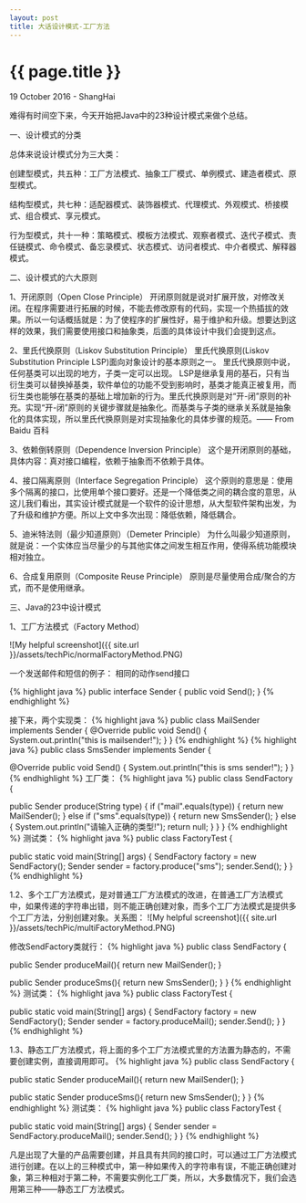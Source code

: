 ```yaml
---
layout: post
title: 大话设计模式-工厂方法
---
```


{{ page.title }}
================

<p class="meta">19 October 2016 - ShangHai</p>

难得有时间空下来，今天开始把Java中的23种设计模式来做个总结。

一、设计模式的分类

总体来说设计模式分为三大类：

创建型模式，共五种：工厂方法模式、抽象工厂模式、单例模式、建造者模式、原型模式。

结构型模式，共七种：适配器模式、装饰器模式、代理模式、外观模式、桥接模式、组合模式、享元模式。

行为型模式，共十一种：策略模式、模板方法模式、观察者模式、迭代子模式、责任链模式、命令模式、备忘录模式、状态模式、访问者模式、中介者模式、解释器模式。

二、设计模式的六大原则

1、开闭原则（Open Close Principle）
开闭原则就是说对扩展开放，对修改关闭。在程序需要进行拓展的时候，不能去修改原有的代码，实现一个热插拔的效果。所以一句话概括就是：为了使程序的扩展性好，易于维护和升级。想要达到这样的效果，我们需要使用接口和抽象类，后面的具体设计中我们会提到这点。

2、里氏代换原则（Liskov Substitution Principle）
里氏代换原则(Liskov Substitution Principle LSP)面向对象设计的基本原则之一。 里氏代换原则中说，任何基类可以出现的地方，子类一定可以出现。 LSP是继承复用的基石，只有当衍生类可以替换掉基类，软件单位的功能不受到影响时，基类才能真正被复用，而衍生类也能够在基类的基础上增加新的行为。里氏代换原则是对“开-闭”原则的补充。实现“开-闭”原则的关键步骤就是抽象化。而基类与子类的继承关系就是抽象化的具体实现，所以里氏代换原则是对实现抽象化的具体步骤的规范。—— From Baidu 百科

3、依赖倒转原则（Dependence Inversion Principle）
这个是开闭原则的基础，具体内容：真对接口编程，依赖于抽象而不依赖于具体。

4、接口隔离原则（Interface Segregation Principle）
这个原则的意思是：使用多个隔离的接口，比使用单个接口要好。还是一个降低类之间的耦合度的意思，从这儿我们看出，其实设计模式就是一个软件的设计思想，从大型软件架构出发，为了升级和维护方便。所以上文中多次出现：降低依赖，降低耦合。

5、迪米特法则（最少知道原则）（Demeter Principle）
为什么叫最少知道原则，就是说：一个实体应当尽量少的与其他实体之间发生相互作用，使得系统功能模块相对独立。

6、合成复用原则（Composite Reuse Principle）
原则是尽量使用合成/聚合的方式，而不是使用继承。

三、Java的23中设计模式

1、工厂方法模式（Factory Method）

![My helpful screenshot]({{ site.url }}/assets/techPic/normalFactoryMethod.PNG)

一个发送邮件和短信的例子：
相同的动作send接口

{% highlight java %}
public interface Sender {
public void Send();
}
{% endhighlight %}

接下来，两个实现类：
{% highlight java %}
public class MailSender implements Sender {
@Override
public void Send() {
System.out.println("this is mailsender!");
}
}
{% endhighlight %}
{% highlight java %}
public class SmsSender implements Sender {

@Override
public void Send() {
System.out.println("this is sms sender!");
}
}
{% endhighlight %}
工厂类：
{% highlight java %}
public class SendFactory {

public Sender produce(String type) {
if ("mail".equals(type)) {
return new MailSender();
} else if ("sms".equals(type)) {
return new SmsSender();
} else {
System.out.println("请输入正确的类型!");
return null;
}
}
}
{% endhighlight %}
测试类：
{% highlight java %}
public class FactoryTest {

public static void main(String[] args) {
SendFactory factory = new SendFactory();
Sender sender = factory.produce("sms");
sender.Send();
}
}
{% endhighlight %}

1.2、多个工厂方法模式，是对普通工厂方法模式的改进，在普通工厂方法模式中，如果传递的字符串出错，则不能正确创建对象，而多个工厂方法模式是提供多个工厂方法，分别创建对象。关系图：
![My helpful screenshot]({{ site.url }}/assets/techPic/multiFactoryMethod.PNG)

修改SendFactory类就行：
{% highlight java %}
public class SendFactory {

public Sender produceMail(){
return new MailSender();
}

public Sender produceSms(){
return new SmsSender();
}
}
{% endhighlight %}
测试类：
{% highlight java %}
public class FactoryTest {

public static void main(String[] args) {
SendFactory factory = new SendFactory();
Sender sender = factory.produceMail();
sender.Send();
}
}
{% endhighlight %}

1.3、静态工厂方法模式，将上面的多个工厂方法模式里的方法置为静态的，不需要创建实例，直接调用即可。
{% highlight java %}
public class SendFactory {

public static Sender produceMail(){
return new MailSender();
}

public static Sender produceSms(){
return new SmsSender();
}
}
{% endhighlight %}
测试类：
{% highlight java %}
public class FactoryTest {

public static void main(String[] args) {
Sender sender = SendFactory.produceMail();
sender.Send();
}
}
{% endhighlight %}

凡是出现了大量的产品需要创建，并且具有共同的接口时，可以通过工厂方法模式进行创建。在以上的三种模式中，第一种如果传入的字符串有误，不能正确创建对象，第三种相对于第二种，不需要实例化工厂类，所以，大多数情况下，我们会选用第三种——静态工厂方法模式。
